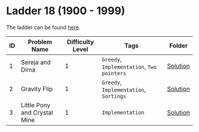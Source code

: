 # Ladder 18 (1900 - 1999)

The ladder can be found [here](https://a2oj.netlify.app/ladder18).

| ID  | Problem Name                 | Difficulty Level | Tags                                       | Folder           |
| --- | ---------------------------- | ---------------- | ------------------------------------------ | ---------------- |
| 1   | Sereja and Dima              | 1                | `Greedy`, `Implementation`, `Two pointers` | [Solution](./1/) |
| 2   | Gravity Flip                 | 1                | `Greedy`, `Implementation`, `Sortings`     | [Solution](./2/) |
| 3   | Little Pony and Crystal Mine | 1                | `Implementation`                           | [Solution](./3/) |

